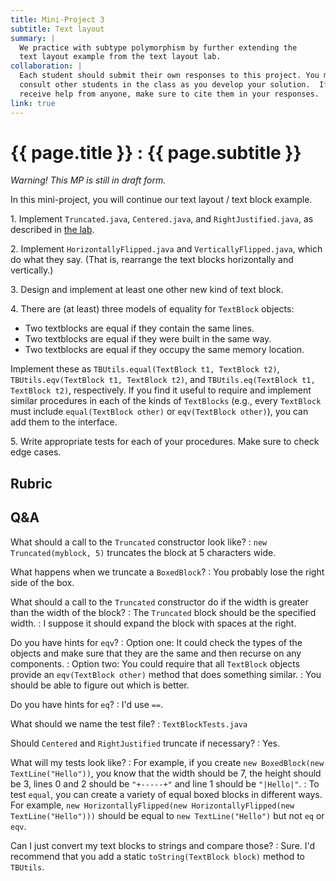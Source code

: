 ```yaml
---
title: Mini-Project 3
subtitle: Text layout
summary: |
  We practice with subtype polymorphism by further extending the
  text layout example from the text layout lab.
collaboration: |
  Each student should submit their own responses to this project. You may
  consult other students in the class as you develop your solution.  If you
  receive help from anyone, make sure to cite them in your responses. 
link: true
---
```

# {{ page.title }} : {{ page.subtitle }}

_Warning!  This MP is still in draft form._

In this mini-project, you will continue our text layout / text block example.

1\. Implement `Truncated.java`, `Centered.java`, and `RightJustified.java`,
as described in [the lab](../labs/subtype-polymorphism.html).

2\. Implement `HorizontallyFlipped.java` and `VerticallyFlipped.java`, which
do what they say.  (That is, rearrange the text blocks horizontally and
vertically.)

3\. Design and implement at least one other new kind of text block.

4\. There are (at least) three models of equality for `TextBlock` objects:

* Two textblocks are equal if they contain the same lines.
* Two textblocks are equal if they were built in the same way.
* Two textblocks are equal if they occupy the same memory location.

Implement these as `TBUtils.equal(TextBlock t1, TextBlock t2)`, `TBUtils.eqv(TextBlock t1, TextBlock t2)`, and `TBUtils.eq(TextBlock t1, TextBlock t2)`, respectively.  If you find it useful to require and implement similar procedures in each of the kinds of `TextBlocks` (e.g., every `TextBlock` must include `equal(TextBlock other)` or `eqv(TextBlock other)`), you can add them to the interface.

5\. Write appropriate tests for each of your procedures.  Make sure to check edge cases.

## Rubric

## Q&A

What should a call to the `Truncated` constructor look like?
  : `new Truncated(myblock, 5)` truncates the block at 5 characters wide.

What happens when we truncate a `BoxedBlock`?
  : You probably lose the right side of the box.

What should a call to the `Truncated` constructor do if the width is greater than the width of the block?
  : The `Truncated` block should be the specified width.
  : I suppose it should expand the block with spaces at the right.

Do you have hints for `eqv`?
  : Option one: It could check the types of the objects and make sure
    that they are the same and then recurse on any components.
  : Option two: You could require that all `TextBlock` objects provide
    an `eqv(TextBlock other)` method that does something similar.
  : You should be able to figure out which is better.

Do you have hints for `eq`?
  : I'd use `==`.

What should we name the test file?
  : `TextBlockTests.java`

Should `Centered` and `RightJustified` truncate if necessary?
  : Yes.

What will my tests look like?
  : For example, if you create `new BoxedBlock(new TextLine("Hello"))`, you know that the width should be 7, the height should be 3, lines 0 and 2 should be `"+-----+"` and line 1 should be `"|Hello|"`.
  : To test `equal`, you can create a variety of equal boxed blocks in different ways.  For example, `new HorizontallyFlipped(new HorizontallyFlipped(new TextLine("Hello")))` should be equal to `new TextLine("Hello")` but not `eq` or `eqv`.

Can I just convert my text blocks to strings and compare those?
  : Sure.  I'd recommend that you add a static `toString(TextBlock block)`
    method to `TBUtils`.

